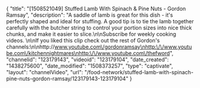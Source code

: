 {
    "title": "[1508521049] Stuffed Lamb With Spinach & Pine Nuts - Gordon Ramsay",
    "description": "A saddle of lamb is great for this dish - it's perfectly shaped and ideal for stuffing. A good tip is to tie the lamb together carefully with the butcher string to control your portion sizes into nice thick chunks, and make it easier to slice.\n\nSubscribe for weekly cooking videos. \n\nIf you liked this clip check out the rest of Gordon's channels:\n\nhttp:\/\/www.youtube.com\/gordonramsay\nhttp:\/\/www.youtube.com\/kitchennightmares\nhttp:\/\/www.youtube.com\/thefword",
    "channelid": "123179143",
    "videoid": "123179104",
    "date_created": "1438275600",
    "date_modified": "1508373257",
    "type": "captivate",
    "layout": "channelVideo",
    "url": "\/food-network\/stuffed-lamb-with-spinach-pine-nuts-gordon-ramsay\/123179143-123179104"
}